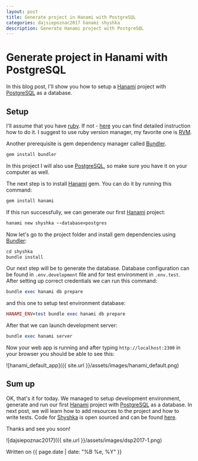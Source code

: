 ```yaml
---
layout: post
title: Generate project in Hanami with PostgreSQL
categories: dajsiepoznac2017 hanami shyshka
description: Generate Hanami project with PostgreSQL
---
```


# Generate project in Hanami with PostgreSQL

In this blog post, I'll show you how to setup a [Hanami](http://hanamirb.org/) project with [PostgreSQL](https://www.postgresql.org/) as a database. 

## Setup

I'll assume that you have [ruby](https://www.ruby-lang.org/). If not - [here](https://www.ruby-lang.org/en/documentation/installation/) you can find detailed instruction how to do it. I suggest to use ruby version manager, my favorite one is [RVM](https://rvm.io/). 

Another prerequisite is gem dependency manager called [Bundler](http://bundler.io/).

```ruby
gem install bundler
```

In this project I will also use [PostgreSQL](https://www.postgresql.org/), so make sure you have it on your computer as well. 

The next step is to install [Hanami](http://hanamirb.org/) gem. You can do it by running this command: 

```ruby
gem install hanami
```

If this run successfully, we can generate our first [Hanami](http://hanamirb.org/) project: 

```ruby
hanami new shyshka --database=postgres
```

Now let's go to the project folder and install gem dependencies using [Bundler](http://bundler.io/):

```ruby
cd shyshka
bundle install
```

Our next step will be to generate the database. Database configuration can be found in `.env.development` file and for test environment in `.env.test`. After setting up correct credentials we can run this command:

```ruby
bundle exec hanami db prepare 
```

and this one to setup test environment database: 

```ruby
HANAMI_ENV=test bundle exec hanami db prepare
```

After that we can launch development server: 

```ruby
bundle exec hanami server
```

Now your web app is running and after typing `http://localhost:2300` in your browser you should be able to see this:

![hanami_default_app]({{ site.url }}/assets/images/hanami_default.png)

## Sum up

OK, that's it for today. We managed to setup development environment, generate and run our first [Hanami](http://hanamirb.org/) project with [PostgreSQL](https://www.postgresql.org/) as a database. In next post, we will learn how to add resources to the project and how to write tests. Code for [Shyshka](https://github.com/detfis/shyshka) is open sourced and can be found [here](https://github.com/detfis/shyshka). 

Thanks and see you soon!

![dajsiepoznac2017]({{ site.url }}/assets/images/dsp2017-1.png)

Written on {{ page.date | date: "%B %e, %Y" }} 

